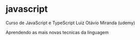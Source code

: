 # javascript
 Curso de JavaScript e TypeScript Luiz Otávio Miranda (udemy)

Aprendendo as mais novas tecnicas da linguagem